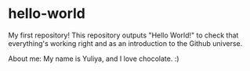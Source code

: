# hello-world
My first repository!
This repository outputs "Hello World!" to check that everything's working right and as an introduction to the Github universe.

About me: My name is Yuliya, and I love chocolate. :)
